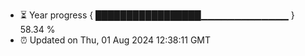 - ⏳ Year progress { █████████████████▁▁▁▁▁▁▁▁▁▁▁▁▁ } 58.34 %
- ⏰ Updated on Thu, 01 Aug 2024 12:38:11 GMT

